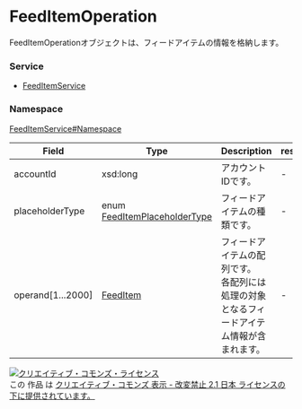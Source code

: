 

# FeedItemOperation

FeedItemOperationオブジェクトは、フィードアイテムの情報を格納します。

### Service

+ [FeedItemService](../../services/FeedItemService.md)

### Namespace

[FeedItemService#Namespace](../../services/FeedItemService.md#namespace)

| Field | Type | Description | response | get | add | set | remove |
| ----- | ---- | ----------- | -------- | --------- | --------- | --------- | --------- |
| accountId | xsd:long | アカウントIDです。 | - | - | Requirement | Requirement | Requirement | |
| placeholderType | enum [FeedItemPlaceholderType](./FeedItemPlaceholderType.md) | フィードアイテムの種類です。 | - | - | Requirement | Requirement | Requirement | |
| operand[1...2000] | [FeedItem](./FeedItem.md) | フィードアイテムの配列です。<br/>各配列には処理の対象となるフィードアイテム情報が含まれます。 | - | - | Requirement | Requirement | Requirement | |

<a rel="license" href="http://creativecommons.org/licenses/by-nd/2.1/jp/"><img alt="クリエイティブ・コモンズ・ライセンス" style="border-width:0" src="https://i.creativecommons.org/l/by-nd/2.1/jp/88x31.png" /></a><br />この 作品 は <a rel="license" href="http://creativecommons.org/licenses/by-nd/2.1/jp/">クリエイティブ・コモンズ 表示 - 改変禁止 2.1 日本 ライセンスの下に提供されています。</a>
